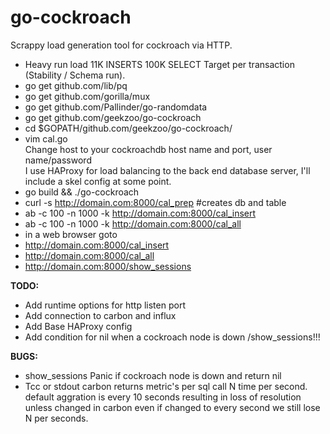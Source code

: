 # go-cockroach
Scrappy load generation tool for cockroach via HTTP.

 * Heavy run load 11K INSERTS 100K SELECT Target per transaction (Stability / Schema run).
 * go get github.com/lib/pq
 * go get github.com/gorilla/mux
 * go get github.com/Pallinder/go-randomdata
 * go get github.com/geekzoo/go-cockroach
 * cd $GOPATH/github.com/geekzoo/go-cockroach/
 * vim cal.go <br>
 Change host to your cockroachdb host name and port, user name/password <br>
 I use HAProxy for load balancing to the back end database server, I'll include a skel config at some point. <br>
 * go build && ./go-cockroach
 * curl -s http://domain.com:8000/cal_prep #creates db and table
 * ab -c 100 -n 1000 -k http://domain.com:8000/cal_insert
 * ab -c 100 -n 1000 -k http://domain.com:8000/cal_all
 * in a web browser goto 
 * http://domain.com:8000/cal_insert
 * http://domain.com:8000/cal_all
 * http://domain.com:8000/show_sessions

<b>TODO:</b> 
  * Add runtime options for http listen port
  * Add connection to carbon and influx
  * Add Base HAProxy config
  * Add condition for nil when a cockroach node is down /show_sessions!!!
  
 <b>BUGS:</b>
  * show_sessions Panic if cockroach node is down and return nil
  * Tcc or stdout carbon returns metric's per sql call N time per second.
  default aggration is every 10 seconds resulting in loss of resolution unless changed in carbon even if changed to every second we still lose N per seconds.